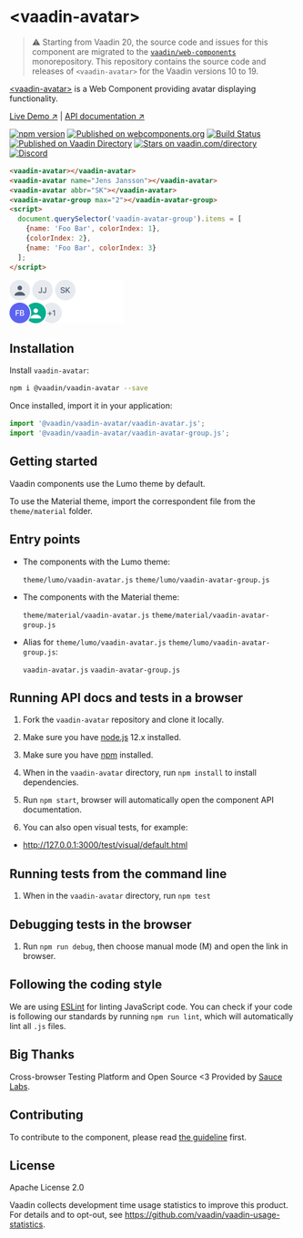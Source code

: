 # &lt;vaadin-avatar&gt;

> ⚠️ Starting from Vaadin 20, the source code and issues for this component are migrated to the [`vaadin/web-components`](https://github.com/vaadin/web-components/tree/master/packages/vaadin-avatar) monorepository.
> This repository contains the source code and releases of `<vaadin-avatar>` for the Vaadin versions 10 to 19.

[&lt;vaadin-avatar&gt;](https://vaadin.com/components/vaadin-avatar) is a Web Component providing avatar displaying functionality.

[Live Demo ↗](https://vaadin.com/components/vaadin-avatar/html-examples)
|
[API documentation ↗](https://vaadin.com/components/vaadin-avatar/html-api)

[![npm version](https://badgen.net/npm/v/@vaadin/vaadin-avatar)](https://www.npmjs.com/package/@vaadin/vaadin-avatar)
[![Published on webcomponents.org](https://img.shields.io/badge/webcomponents.org-published-blue.svg)](https://www.webcomponents.org/element/vaadin/vaadin-avatar)
[![Build Status](https://travis-ci.org/vaadin/vaadin-avatar.svg?branch=master)](https://travis-ci.org/vaadin/vaadin-avatar)
[![Published on Vaadin Directory](https://img.shields.io/badge/Vaadin%20Directory-published-00b4f0.svg)](https://vaadin.com/directory/component/vaadinvaadin-avatar)
[![Stars on vaadin.com/directory](https://img.shields.io/vaadin-directory/star/vaadin-avatar-directory-urlidentifier.svg)](https://vaadin.com/directory/component/vaadinvaadin-avatar)
[![Discord](https://img.shields.io/discord/732335336448852018?label=discord)](https://discord.gg/PHmkCKC)

```html
<vaadin-avatar></vaadin-avatar>
<vaadin-avatar name="Jens Jansson"></vaadin-avatar>
<vaadin-avatar abbr="SK"></vaadin-avatar>
<vaadin-avatar-group max="2"></vaadin-avatar-group>
<script>
  document.querySelector('vaadin-avatar-group').items = [
    {name: 'Foo Bar', colorIndex: 1},
    {colorIndex: 2},
    {name: 'Foo Bar', colorIndex: 3}
  ];
</script>
```

[<img src="https://raw.githubusercontent.com/vaadin/vaadin-avatar/master/screenshot.png" width="200" alt="Screenshot of vaadin-avatar">](https://vaadin.com/components/vaadin-avatar)


## Installation

Install `vaadin-avatar`:

```sh
npm i @vaadin/vaadin-avatar --save
```

Once installed, import it in your application:

```js
import '@vaadin/vaadin-avatar/vaadin-avatar.js';
import '@vaadin/vaadin-avatar/vaadin-avatar-group.js';
```

## Getting started

Vaadin components use the Lumo theme by default.

To use the Material theme, import the correspondent file from the `theme/material` folder.

## Entry points

- The components with the Lumo theme:

  `theme/lumo/vaadin-avatar.js`
  `theme/lumo/vaadin-avatar-group.js`

- The components with the Material theme:

  `theme/material/vaadin-avatar.js`
  `theme/material/vaadin-avatar-group.js`

- Alias for `theme/lumo/vaadin-avatar.js` `theme/lumo/vaadin-avatar-group.js`:

  `vaadin-avatar.js`
  `vaadin-avatar-group.js`


## Running API docs and tests in a browser

1. Fork the `vaadin-avatar` repository and clone it locally.

1. Make sure you have [node.js](https://nodejs.org/) 12.x installed.

1. Make sure you have [npm](https://www.npmjs.com/) installed.

1. When in the `vaadin-avatar` directory, run `npm install` to install dependencies.

1. Run `npm start`, browser will automatically open the component API documentation.

1. You can also open visual tests, for example:

  - http://127.0.0.1:3000/test/visual/default.html


## Running tests from the command line

1. When in the `vaadin-avatar` directory, run `npm test`

## Debugging tests in the browser

1. Run `npm run debug`, then choose manual mode (M) and open the link in browser.

## Following the coding style

We are using [ESLint](http://eslint.org/) for linting JavaScript code. You can check if your code is following our standards by running `npm run lint`, which will automatically lint all `.js` files.


## Big Thanks

Cross-browser Testing Platform and Open Source <3 Provided by [Sauce Labs](https://saucelabs.com).


## Contributing

To contribute to the component, please read [the guideline](https://github.com/vaadin/vaadin-core/blob/master/CONTRIBUTING.md) first.


## License

Apache License 2.0

Vaadin collects development time usage statistics to improve this product. For details and to opt-out, see https://github.com/vaadin/vaadin-usage-statistics.
